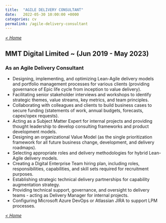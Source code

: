 ```yaml
---
title:  "AGILE DELIVERY CONSULTANT"
date:   2022-05-30 10:00:00 +0000
categories: cv
permalink: /agile-delivery-consultant
---
```

_[< Home](https://robertbarrow.github.io/cv/)_

## **MMT Digital Limited** ~ (Jun 2019 - May 2023)

### As an **Agile Delivery Consultant** 

- Designing, implementing, and optimizing Lean-Agile delivery models and portfolio management processes for various clients (providing governance of Epic life cycle from inception to value delivery).
- Facilitating senior stakeholder interviews and workshops to identify strategic themes, value streams, key metrics, and team principles.
- Collaborating with colleagues and clients to build business cases to secure funding (statements of work, annual budgets, forecasts, capex/opex requests).
- Acting as a Subject Matter Expert for internal projects and providing thought leadership to develop consulting frameworks and product development models.
- Designing an organizational Value Model (as the single prioritization framework for all future business change, development, and delivery roadmaps).
- Selecting appropriate roles and delivery methodologies for hybrid Lean-Agile delivery models.
- Creating a Digital Enterprise Team hiring plan, including roles, responsibilities, capabilities, and skill sets required for recruitment purposes.
- Establishing strategic technical delivery partnerships for capability augmentation strategy.
- Providing technical support, governance, and oversight to delivery teams - acting as Delivery Manager for internal projects.
- Configuring Microsoft Azure DevOps or Atlassian JIRA to support LPM processes.

_[< Home](https://robertbarrow.github.io/cv/)_